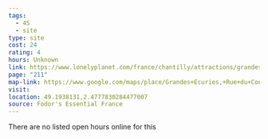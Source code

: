 ```yaml
---
tags:
  - 4S
  - site
type: site
cost: 24
rating: 4
hours: Unknown
link: https://www.lonelyplanet.com/france/chantilly/attractions/grandes-ecuries/a/poi-sig/1493591/1320165
page: "211"
map-link: https://www.google.com/maps/place/Grandes+Ecuries,+Rue+du+Conn%C3%A9table,+60500+Chantilly,+France/@49.1935673,2.4762659,17z/data=!3m1!4b1!4m6!3m5!1s0x47e64819190ec57f:0x75bdcc376464802e!8m2!3d49.1935638!4d2.4788408!16s%2Fg%2F11bw4nf6vg?entry=ttu&g_ep=EgoyMDI0MDkwNC4wIKXMDSoASAFQAw%3D%3D
visit: 
location: 49.1938131,2.4777830284477007
source: Fodor's Essential France
---
```

There are no listed open hours online for this